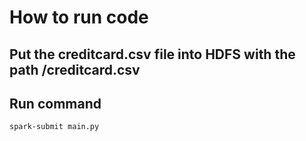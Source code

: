 # How to run code

## Put the creditcard.csv file into HDFS with the path /creditcard.csv

## Run command
```bash
spark-submit main.py
```